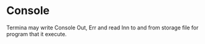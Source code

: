 # Console

Termina may write Console Out, Err and read Inn to and from storage file
for program that it execute.